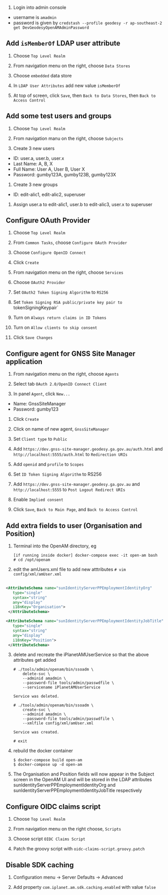 1) Login into admin console
  * username is `amadmin`
  * password is given by `credstash --profile geodesy -r ap-southeast-2 get DevGeodesyOpenAMAdminPassword`

## Add `isMemberOf` LDAP user attribute

1) Choose `Top Level Realm`

1) From navigation menu on the right, choose `Data Stores`

1) Choose `embedded` data store

1) In `LDAP User Attributes` add new value `isMemberOf`

1) At top of screen, click `Save`, then `Back to Data Stores`, then `Back to Access Control`

## Add some test users and groups

1) Choose `Top Level Realm`

1) From navigation manu on the right, choose `Subjects`

1) Create 3 new users

  * ID: user.a, user.b, user.x
  * Last Name: A, B, X
  * Full Name: User A, User B, User X
  * Password: gumby123A, gumby123B, gumby123X

1) Create 3 new groups

 * ID: edit-alic1, edit-alic2, superuser

1) Assign user.a to edit-alic1, user.b to edit-alic3, user.x to superuser

## Configure OAuth Provider

1) Choose `Top Level Realm`

2) From `Common Tasks`, choose `Configure OAuth Provider`

3) Choose `Configure OpenID Connect`

4) Click `Create`

5) From navigation menu on the right, choose `Services`

6) Choose `OAuth2 Provider`

7) Set `OAuth2 Token Signing Algorithm` to `RS256`

8) Set `Token Signing RSA public/private key pair to `tokenSigningKeypair`

9) Turn on `Always return claims in ID Tokens`

9) Turn on `Allow clients to skip consent`

10) Click `Save Changes`

## Configure agent for GNSS Site Manager application

1) From navigation menu on the right, choose `Agents`

1) Select tab `OAuth 2.0/OpenID Connect Client`

1) In panel `Agent`, click `New...`

  * Name: GnssSiteManager
  * Password: gumby123

1) Click `Create`

1) Click on name of new agent, `GnssSiteManager`

1) Set `Client type` to `Public`

1) Add `https://dev.gnss-site-manager.geodesy.ga.gov.au/auth.html` and `http://localhost:5555/auth.html` to `Redirection URIs`

1) Add `openid` and `profile` to `Scopes`

1) Set `ID Token Signing Algorithm` to RS256

1) Add `https://dev.gnss-site-manager.geodesy.ga.gov.au` and `http://localhost:5555` to `Post Logout Redirect URIs`

1) Enable `Implied consent`

1) Click `Save`, `Back to Main Page`, and `Back to Access Control`

## Add extra fields to user (Organisation and Position)

1) Terminal into the OpenAM directory, eg 
    ```
    [if running inside docker] docker-compose exec -it open-am bash
    # cd /opt/openam
    ```
    
2)  edit the amUsers.xml file to add new atttributes
   `# vim config/xml/amUser.xml`
   
   ```xml  
    
   <AttributeSchema name="sunIdentityServerPPEmploymentIdentityOrg"
      type="single"
      syntax="string"
      any="display"
      i18nKey="Organisation">
    </AttributeSchema>

   <AttributeSchema name="sunIdentityServerPPEmploymentIdentityJobTitle"
      type="single"
      syntax="string"
      any="display"
      i18nKey="Position">
    </AttributeSchema>
   ```
3) delete and recreate the iPlanetAMUserService so that the above attributes get added

    ```
    # ./tools/admin/openam/bin/ssoadm \
        delete-svc \
        --adminid amadmin \
        --password-file tools/admin/passwdfile \
        --servicename iPlanetAMUserService 
        
    Service was deleted.
        
    # ./tools/admin/openam/bin/ssoadm \
        create-svc \
        --adminid amadmin \
        --password-file tools/admin/passwdfile \
        --xmlfile config/xml/amUser.xml
    
    Service was created.
   
    # exit        
    ```
4) rebuild the docker container
   ``` 
   $ docker-compose build open-am
   $ docker-compose up -d open-am
   ```
5) The Organisation and Position fields will now appear in the Subject screen in the OpenAM UI and will be stored in the LDAP attributes sunIdentityServerPPEmploymentIdentityOrg and sunIdentityServerPPEmploymentIdentityJobTitle respectively


## Configure OIDC claims script

1) Choose `Top Level Realm`

1) From navigation menu on the right choose, `Scripts`

1) Choose script `OIDC Claims Script`

1) Patch the groovy script with `oidc-claims-script.groovy.patch`

## Disable SDK caching

1) Configuration menu -> Server Defaults -> Advanced

2) Add property `com.iplanet.am.sdk.caching.enabled` with value `false`















